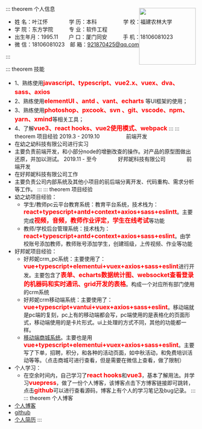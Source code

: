 <style>
  strong {
    font-size: 16px;
    color: red
  }
</style>
::: theorem 个人信息
 - 姓  名：叶江怀　　　　学  历：本科　　　　　学  校：福建农林大学 
 - 学  院：东方学院　　　专  业：软件工程　　　　　　　　　　　　　　　　　
 - 出生年月：1995.11　　户  口：厦门同安　　　手  机：18106081023　　　　　　　　　　　　　　　　　　　　　　
 - 微  信：18106081023　邮  箱：921870425@qq.com
  <img class='custom' style='float: right;width:150px;margin-top:-120px' src='https://img.bosszhipin.com/beijin/mcs/useravatar/20181121/1a3183f755b259e67d9b617d387a92e7666df86d7f7e26cf66a37d90894232aa_s.jpg'/>
:::

::: theorem 技能
 - 1、熟练使用**javascript、typescript、vue2.x、vuex、dva、sass、axios**
 - 2、熟练使用**elementUI 、antd 、vant、echarts** 等UI框架的使用；
 - 3、熟练使用**photoshop、pxcook、svn 、git、vscode、npm、yarn、xmind**等相关工具；
 - 4、了解**vue3、react hooks、vue2使用模式、webpack**
:::
::: theorem 项目经验
 2019.3 - 2019.10　　　　　前端开发
 - 在幼之幼科技有限公司进行实习
 - 主要负责前端开发，和小部分node的增删改查的操作。对产品的原型图做出还原，并加以测试。
 2019.11 - 至今　　　　好邦妮科技有限公司　　　　前端开发
 - 在好邦妮科技有限公司工作
 - 主要负责公司内部系统及其他小项目的前后端分离开发、代码重构、需求分析等工作。
::: 
::: theorem 项目经验
- 幼之幼项目经验：
  - 学生/教师pc云平台教育系统：教育平台系统，技术栈为：**react+typescript+antd+context+axios+sass+eslintt**。主要完成**视频，音频，教师作业评定，学生在线考试**等功能
  - 教师/学校后台管理系统：技术栈为：**react+typescript+antd+context+axios+sass+eslint**。由学校账号添加教师，教师账号添加学生，创建班级，上传视频、作业等功能
 - 好邦妮项目经验：
   - 好邦妮crm_pc系统：主要使用了：**vue+typescript+elementui+vuex+axios+sass+eslint**进行开发。主要包含了**表单、echarts数据统计图、websocket查看登录的机器码和实时通讯、grid开发的表格**。构成一个对应所有部门使用的crm系统
   - 好邦妮crm移动端系统：主要使用了：**vue+typescript+vantui+vuex+axios+sass+eslint**。移动端就是pc端的复刻，pc上有的移动端都会写，pc端使用的是表格化的页面形式，移动端使用的是卡片形式。ui上处理的方式不同，其他的功能都一样。
   - [移动端商城系统](https://www.haobangni.com/hbnls/#/)。主要也是用**vue+typescript+elementui+vuex+axios+sass+eslint**。主要写了下单，招聘，积分，和各种的活动页面，如中秋活动，和免费培训活动等等。（点击商城可进行查看，但是需要在微信上查看，做了限制）
  - 个人学习：
    - 在空余时间内，自己学习了**react hooks**和**vue3**，基本了解用法。并学习**vuepress**，做了一份个人博客，该博客点击下方博客链接即可跳转，点击**github**可以进行查看源码，博客上有个人的学习笔记及bug记录。
:::
::: theorem 个人博客
 - [个人博客](https://www.yejianghuai.store/)
 - [github](https://github.com/yejianghuai)
 - [个人简历](https://www.yejianghuai.store/docs/resume/)
:::
